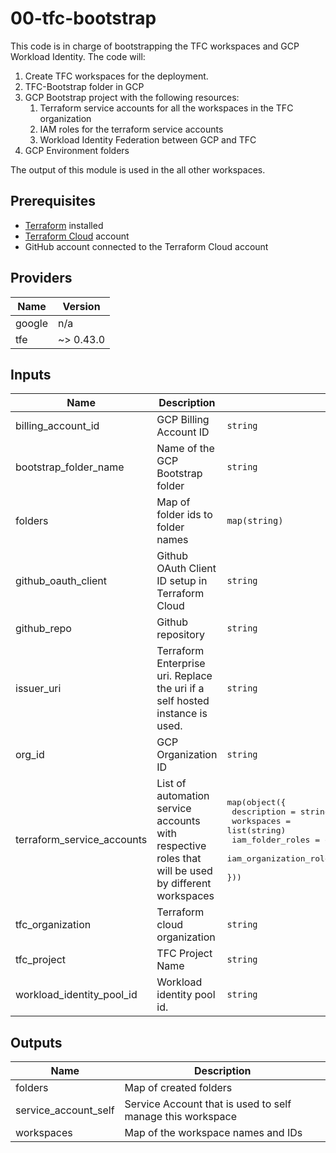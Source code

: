 # 00-tfc-bootstrap
This code is in charge of bootstrapping the TFC workspaces and GCP Workload Identity. The code will: 
1. Create TFC workspaces for the deployment.
2. TFC-Bootstrap folder in GCP
3. GCP Bootstrap project with the following resources:
   1. Terraform service accounts for all the workspaces in the TFC organization
   2. IAM roles for the terraform service accounts
   3. Workload Identity Federation between GCP and TFC
4. GCP Environment folders

The output of this module is used in the all other workspaces.

## Prerequisites
* [Terraform](https://www.terraform.io/downloads.html) installed
* [Terraform Cloud](https://app.terraform.io/signup/account) account
* GitHub account connected to the Terraform Cloud account

## Providers

| Name | Version |
|------|---------|
| google | n/a |
| tfe | ~> 0.43.0 |

## Inputs

| Name | Description | Type | Default | Required |
|------|-------------|------|---------|:-----:|
| billing\_account\_id | GCP Billing Account ID | `string` | n/a | yes |
| bootstrap\_folder\_name | Name of the GCP Bootstrap folder | `string` | `"TFC-Bootstrap"` | no |
| folders | Map of folder ids to folder names | `map(string)` | n/a | yes |
| github\_oauth\_client | Github OAuth Client ID setup in Terraform Cloud | `string` | n/a | yes |
| github\_repo | Github repository | `string` | n/a | yes |
| issuer\_uri | Terraform Enterprise uri. Replace the uri if a self hosted instance is used. | `string` | `"https://app.terraform.io/"` | no |
| org\_id | GCP Organization ID | `string` | n/a | yes |
| terraform\_service\_accounts | List of automation service accounts with respective roles that will be used by different workspaces | <pre>map(object({<br>    description            = string<br>    workspaces             = list(string)<br>    iam_folder_roles       = optional(map(list(string)), {})<br>    iam_organization_roles = optional(list(string), [])<br>  }))<br></pre> | n/a | yes |
| tfc\_organization | Terraform cloud organization | `string` | n/a | yes |
| tfc\_project | TFC Project Name | `string` | `"Foundation"` | no |
| workload\_identity\_pool\_id | Workload identity pool id. | `string` | `"tfe-pool"` | no |

## Outputs

| Name | Description |
|------|-------------|
| folders | Map of created folders |
| service\_account\_self | Service Account that is used to self manage this workspace |
| workspaces | Map of the workspace names and IDs |
